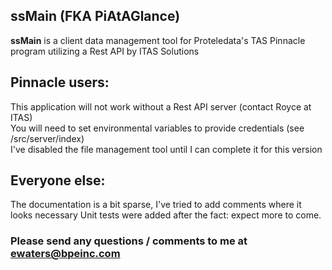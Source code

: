## ssMain (FKA PiAtAGlance)

**ssMain** is a client data management tool for Proteledata's TAS Pinnacle program utilizing a Rest API by ITAS Solutions

## Pinnacle users:

This application will not work without a Rest API server (contact Royce at ITAS)  
You will need to set environmental variables to provide credentials (see /src/server/index)  
I've disabled the file management tool until I can complete it for this version

## Everyone else:

The documentation is a bit sparse, I've tried to add comments where it looks necessary
Unit tests were added after the fact: expect more to come.

### Please send any questions / comments to me at ewaters@bpeinc.com
